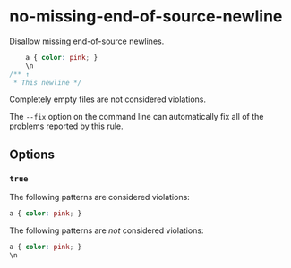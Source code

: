 # no-missing-end-of-source-newline

Disallow missing end-of-source newlines.

```css
    a { color: pink; }
    \n
/** ↑
 * This newline */
```

Completely empty files are not considered violations.

The `--fix` option on the command line can automatically fix all of the problems reported by this rule.

## Options

### `true`

The following patterns are considered violations:

```css
a { color: pink; }
```

The following patterns are *not* considered violations:

```css
a { color: pink; }
\n
```
